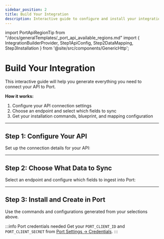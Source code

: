 ```yaml
---
sidebar_position: 2
title: Build Your Integration
description: Interactive guide to configure and install your integration
---
```


import PortApiRegionTip from "/docs/generalTemplates/_port_api_available_regions.md"
import { IntegrationBuilderProvider, Step1ApiConfig, Step2DataMapping, Step3Installation } from '@site/src/components/GenericHttp';

# Build Your Integration

This interactive guide will help you generate everything you need to connect your API to Port.

**How it works:**
1. Configure your API connection settings
2. Choose an endpoint and select which fields to sync
3. Get your installation commands, blueprint, and mapping configuration

<IntegrationBuilderProvider>

---

## Step 1: Configure Your API

Set up the connection details for your API:

<Step1ApiConfig />

---

## Step 2: Choose What Data to Sync

Select an endpoint and configure which fields to ingest into Port:

<Step2DataMapping />

---

## Step 3: Install and Create in Port

Use the commands and configurations generated from your selections above.


<Step3Installation />

:::info Port credentials needed
Get your `PORT_CLIENT_ID` and `PORT_CLIENT_SECRET` from [Port Settings → Credentials](https://app.getport.io/settings).
:::

</IntegrationBuilderProvider>
